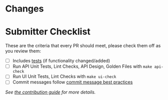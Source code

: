 <!-- 🎉🎉🎉 Thank you for the PR!!! 🎉🎉🎉 -->

# Changes

<!-- Describe your changes here- ideally you can get that description straight from
your descriptive commit message(s)! -->

# Submitter Checklist

These are the criteria that every PR should meet, please check them off as you
review them:

- [ ] Includes [tests](https://github.com/tektoncd/community/blob/main/standards.md#principles) (if functionality changed/added)
- [ ] Run API Unit Tests, Lint Checks, API Design, Golden Files with `make api-check`
- [ ] Run UI Unit Tests, Lint Checks with `make ui-check`
- [ ] Commit messages follow [commit message best practices](https://github.com/tektoncd/community/blob/main/standards.md#commit-messages)

_See [the contribution guide](https://github.com/tektoncd/pipeline/blob/main/CONTRIBUTING.md) for more details._
